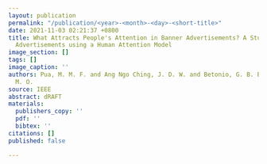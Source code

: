 ```yaml
---
layout: publication
permalink: "/publication/<year>-<month>-<day>-<short-title>"
date: 2021-11-03 02:21:37 +0800
title: What Attracts People's Attention in Banner Advertisements? A Study on Banner
  Advertisements using a Human Attention Model
image_section: []
tags: []
image_caption: ''
authors: Pua, M. M. F. and Ang Ngo Ching, J. D. W. and Betonio, G. B. B. and Cordel,
  M. O.
source: IEEE
abstract: dRAFT
materials:
  publishers_copy: ''
  pdf: ''
  bibtex: ''
citations: []
published: false

---
```

